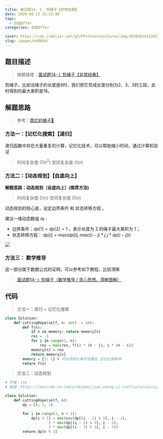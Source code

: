 ```yaml
---
title: 面试题14- I. 剪绳子【非常经典】
date: 2020-08-13 15:53:00
tags: 
  - 剑指Offer
categories: 剑指Offer

cover: https://cdn.jsdelivr.net/gh/PPsteven/pictures/img/20201014133927.png
slug: /pages/ed86b6/
---
```


## 题目描述

> 做题链接：[面试题14- I. 剪绳子【非常经典】](https://leetcode-cn.com/problems/jian-sheng-zi-lcof/)
>

剪绳子，比如当绳子的长度是8时，我们把它剪成长度分别为2、3、3的三段，此时得到的最大乘积是18。

<!--more-->

## 解题思路

> 参考：[腐烂的橘子🍊](https://leetcode-cn.com/problems/jian-sheng-zi-lcof/solution/xiang-jie-bao-li-di-gui-ji-yi-hua-ji-zhu-dong-tai-/)

### 方法一：【记忆化搜索】【递归】

递归函数中存在大量重复的计算，记忆化技术，可以帮助缩小时间，通过计算机验证

> 时间复杂度 $O(n^2)$  空间复杂度 $O(n)$

### 方法二：【动态规划】【自底向上】

**解题思路：动态规划（自底向上）(推荐方法)**

  > 时间复杂度 $O(n)$ 空间复杂度 $O(n)$

  动态规划的核心是，设定边界条件 和 状态转移方程 。

  建议一维动态数组 `dp` :

  - 边界条件：$dp[1] = dp[2] = 1$ ，表示长度为 2 的绳子最大乘积为 1；
  - 状态转移方程： $dp[i] = max(dp[i], max((i-j)*j, j*dp[i-j]))$

  ![](https://cdn.jsdelivr.net/gh/PPsteven/pictures/img/20200704150131.png)



### 方法三： 数学推导

这一部分属于数据公式的证明，可以参考如下教程，比较清晰

> [面试题14- I. 剪绳子（数学推导 / 贪心思想，清晰图解）](https://leetcode-cn.com/problems/jian-sheng-zi-lcof/solution/mian-shi-ti-14-i-jian-sheng-zi-tan-xin-si-xiang-by/)

## 代码

> 方法一：递归 + 记忆化搜索

```python
class Solution:
    def cuttingRope(self, n: int) -> int:
        def f(n):
            if n in memory: return memory[n]
            res = -1
            for i in range(1, n):
                res = max(res, f(i) * (n - i), i * (n - i))
            memory[n] = res
            return memory[n]
        memory = {1: 1} # 可以将终止条件设置在 记忆化矩阵中
        return f(n)
```



> 方法二：动态规划

```python
# 作者：z1m
# 链接：https://leetcode-cn.com/problems/jian-sheng-zi-lcof/solution/xiang-jie-bao-li-di-gui-ji-yi-hua-ji-zhu-dong-tai-/

class Solution:
    def cuttingRope(self, n):
        dp = [0, 1, 1]

        for i in range(3, n + 1):
            dp[i % 3] = max(max(dp[(i - 1) % 3], i - 1),
                    2 * max(dp[(i - 2) % 3], i - 2),
                    3 * max(dp[(i - 3) % 3], i - 3))
        return dp[n % 3]
```



